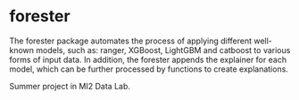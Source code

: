 # forester

The forester package automates the process of applying different well-known models, such as: ranger, XGBoost, LightGBM and catboost to various forms of input data. In addition, the forester appends the explainer for each model, which can be further processed by functions to create explanations.

Summer project in MI2 Data Lab.

